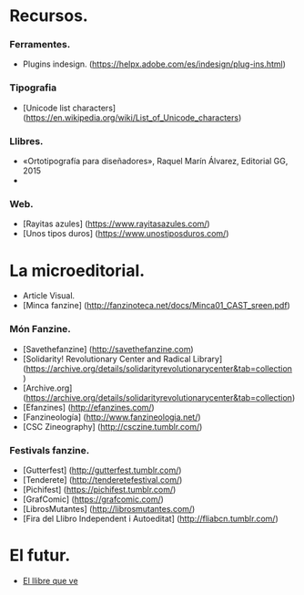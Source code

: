 # Recursos.
### Ferramentes.
* Plugins indesign. (https://helpx.adobe.com/es/indesign/plug-ins.html)
### Tipografia
* [Unicode list characters] (https://en.wikipedia.org/wiki/List_of_Unicode_characters)
### Llibres.
* «Ortotipografía para diseñadores», Raquel Marín Álvarez, Editorial GG, 2015
* 
### Web.
* [Rayitas azules] (https://www.rayitasazules.com/)
* [Unos tipos duros] (https://www.unostiposduros.com/)
# La microeditorial.
* Article Visual.
* [Minca fanzine] (http://fanzinoteca.net/docs/Minca01_CAST_sreen.pdf)
### Món Fanzine.
* [Savethefanzine] (http://savethefanzine.com)
* [Solidarity! Revolutionary Center and Radical Library] (https://archive.org/details/solidarityrevolutionarycenter&tab=collection
) 
* [Archive.org] (https://archive.org/details/solidarityrevolutionarycenter&tab=collection)
* [Efanzines] (http://efanzines.com/)
* [Fanzineología] (http://www.fanzineologia.net/)
* [CSC Zineography] (http://csczine.tumblr.com/)

### Festivals fanzine.
* [Gutterfest] (http://gutterfest.tumblr.com/)
* [Tenderete] (http://tenderetefestival.com/)
* [Pichifest] (https://pichifest.tumblr.com/)
* [GrafComic] (https://grafcomic.com/)
* [LibrosMutantes] (http://librosmutantes.com/)
* [Fira del Llibro Independent i Autoeditat] (http://fliabcn.tumblr.com/)
# El futur.
* [El llibre que ve](http://lab.cccb.org/ca/el-llibre-que-ve/)
